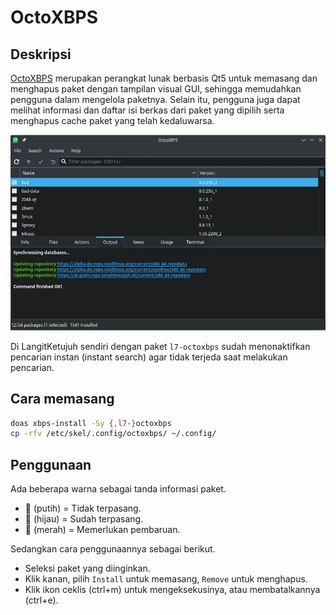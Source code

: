 # OctoXBPS

## Deskripsi

[OctoXBPS] merupakan perangkat lunak berbasis Qt5 untuk memasang dan menghapus paket dengan tampilan visual GUI, sehingga memudahkan pengguna dalam mengelola paketnya. Selain itu, pengguna juga dapat melihat informasi dan daftar isi berkas dari paket yang dipilih serta menghapus cache paket yang telah kedaluwarsa.

![OctoXBPS LangitKetujuh OS](../../media/image/octoxbps-langitketujuh-id.webp)

Di LangitKetujuh sendiri dengan paket `l7-octoxbps` sudah menonaktifkan pencarian instan (instant search) agar tidak terjeda saat melakukan pencarian.

## Cara memasang

```sh
doas xbps-install -Sy {,l7-}octoxbps
cp -rfv /etc/skel/.config/octoxbps/ ~/.config/
```

## Penggunaan

Ada beberapa warna sebagai tanda informasi paket.

- 📃 (putih) = Tidak terpasang.
- 📗 (hijau) = Sudah terpasang.
- 📕 (merah) = Memerlukan pembaruan.

Sedangkan cara penggunaannya sebagai berikut.

- Seleksi paket yang diinginkan.
- Klik kanan, pilih `Install` untuk memasang, `Remove` untuk menghapus.
- Klik ikon ceklis (ctrl+m) untuk mengeksekusinya, atau membatalkannya (ctrl+e).

<!--## Eksekusi sh

Biasanya octoxbps memerlukan kata sandi untuk sinkronisasi. Hal ini dikarenakan octoxbps membutuhkan eksekusi `sh` dengan pengguna root. Dengan demikian, sebagai pengguna dalam kategori wheel (administrator) agar dapat menjalankan octoxbps tanpa kata sandi, maka berikan akses tanpa kata sandi untuk `sh` di sudoers dengan menjalankan perintah dibawah ini (sekali saja).

```sh
doas sh -c "echo '%wheel ALL=(ALL) NOPASSWD: /bin/sh' >> /etc/sudoers"
```

Untuk versi rilis setelah `20210921`, perintah tersebut sudah terkonfigurasi.-->

[OctoXBPS]:https://github.com/aarnt/octoxbps
